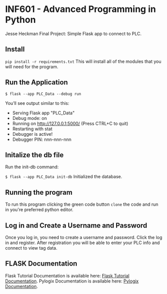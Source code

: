 # INF601 - Advanced Programming in Python
 Jesse Heckman
Final Project: Simple Flask app to connect to PLC.
 
## Install 
`pip install -r requirements.txt`
This will install all of the modules that you will need for the program. 

## Run the Application

`$ flask --app PLC_Data --debug run`

You’ll see output similar to this:

* Serving Flask app "PLC_Data"
* Debug mode: on
* Running on http://127.0.0.1:5000/ (Press CTRL+C to quit)
* Restarting with stat
* Debugger is active!
* Debugger PIN: nnn-nnn-nnn



## Initalize the db file

Run the init-db command:

`$ flask --app PLC_Data init-db`
Initialized the database.



## Running the program
To run this program clicking the green code button `clone` the code and run in you're preferred python editor. 


## Log in and Create a Username and Password
Once you log in, you need to create a username and password.  Click the log in and register.
After registration you will be able to enter your PLC info and connect to view tag data. 

## FLASK Documentation 
Flask Tutorial Documentation is available here: [Flask Tutorial Documentation](https://flask.palletsprojects.com/en/2.2.x/tutorial/).
Pylogix Documentation is available here: [Pylogix Documentation](https://pypi.org/project/pylogix/).

